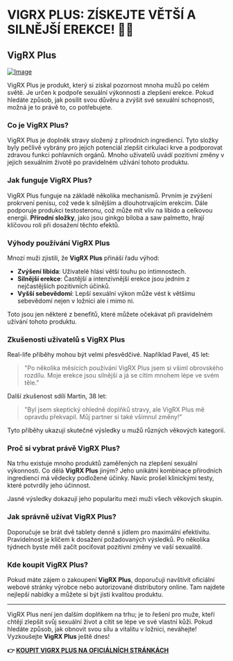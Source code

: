 # VIGRX PLUS: ZÍSKEJTE VĚTŠÍ A SILNĚJŠÍ EREKCE! 💪✨

## VigRX Plus

[![Image](https://www2.sellhealth.com/63/vigrxplus_box_facingright_withpills_lg.jpg)](https://gchaffi.com/3W1eD5DW)

VigRX Plus je produkt, který si získal pozornost mnoha mužů po celém světě. Je určen k podpoře sexuální výkonnosti a zlepšení erekce. Pokud hledáte způsob, jak posílit svou důvěru a zvýšit své sexuální schopnosti, možná je to právě to, co potřebujete.

### Co je VigRX Plus?

VigRX Plus je doplněk stravy složený z přírodních ingrediencí. Tyto složky byly pečlivě vybrány pro jejich potenciál zlepšit cirkulaci krve a podporovat zdravou funkci pohlavních orgánů. Mnoho uživatelů uvádí pozitivní změny v jejich sexuálním životě po pravidelném užívání tohoto produktu.

### Jak funguje VigRX Plus?

VigRX Plus funguje na základě několika mechanismů. Prvním je zvýšení prokrvení penisu, což vede k silnějším a dlouhotrvajícím erekcím. Dále podporuje produkci testosteronu, což může mít vliv na libido a celkovou energii. **Přírodní složky**, jako jsou ginkgo biloba a saw palmetto, hrají klíčovou roli při dosažení těchto efektů.

### Výhody používání VigRX Plus

Mnozí muži zjistili, že **VigRX Plus** přináší řadu výhod:

- **Zvýšení libida**: Uživatelé hlásí větší touhu po intimnostech.
- **Silnější erekce**: Častější a intenzivnější erekce jsou jedním z nejčastějších pozitivních účinků.
- **Vyšší sebevědomí**: Lepší sexuální výkon může vést k většímu sebevědomí nejen v ložnici ale i mimo ni.

Toto jsou jen některé z benefitů, které můžete očekávat při pravidelném užívání tohoto produktu.

### Zkušenosti uživatelů s VigRX Plus

Real-life příběhy mohou být velmi přesvědčivé. Například Pavel, 45 let:

> "Po několika měsících používání VigRX Plus jsem si všiml obrovského rozdílu. Moje erekce jsou silnější a já se cítím mnohem lépe ve svém těle."

Další zkušenost sdílí Martin, 38 let:

> "Byl jsem skeptický ohledně doplňků stravy, ale VigRX Plus mě opravdu překvapil. Můj partner si také všimnul změny!"

Tyto příběhy ukazují skutečné výsledky u mužů různých věkových kategorií.

### Proč si vybrat právě VigRX Plus?

Na trhu existuje mnoho produktů zaměřených na zlepšení sexuální výkonnosti. Co dělá **VigRX Plus** jiným? Jeho unikátní kombinace přírodních ingrediencí má vědecky podložené účinky. Navíc prošel klinickými testy, které potvrdily jeho účinnost.

Jasné výsledky dokazují jeho popularitu mezi muži všech věkových skupin.

### Jak správně užívat VigRX Plus?

Doporučuje se brát dvě tablety denně s jídlem pro maximální efektivitu. Pravidelnost je klíčem k dosažení požadovaných výsledků. Po několika týdnech byste měli začít pociťovat pozitivní změny ve vaší sexualitě.

### Kde koupit VigRX Plus?

Pokud máte zájem o zakoupení **VigRX Plus**, doporučuji navštívit oficiální webové stránky výrobce nebo autorizované distributory online. Tam najdete nejlepší nabídky a můžete si být jisti kvalitou produktu.

---

VigRX Plus není jen dalším doplňkem na trhu; je to řešení pro muže, kteří chtějí zlepšit svůj sexuální život a cítit se lépe ve své vlastní kůži. Pokud hledáte způsob, jak obnovit svou sílu a vitalitu v ložnici, neváhejte! Vyzkoušejte **VigRX Plus** ještě dnes!



**👉 [KOUPIT VIGRX PLUS NA OFICIÁLNÍCH STRÁNKÁCH](https://gchaffi.com/3W1eD5DW)**